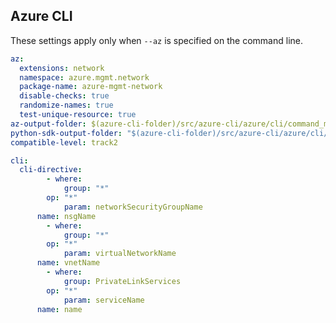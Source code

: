 

## Azure CLI

These settings apply only when `--az` is specified on the command line.

``` yaml $(az) && $(target-mode) == "core"
az:
  extensions: network
  namespace: azure.mgmt.network
  package-name: azure-mgmt-network
  disable-checks: true
  randomize-names: true
  test-unique-resource: true
az-output-folder: $(azure-cli-folder)/src/azure-cli/azure/cli/command_modules/network
python-sdk-output-folder: "$(azure-cli-folder)/src/azure-cli/azure/cli/command_modules/network/vendored_sdks/network"
compatible-level: track2

cli:
  cli-directive:
		- where:
		    group: "*"
        op: "*"
		    param: networkSecurityGroupName
      name: nsgName
		- where:
		    group: "*"
        op: "*"
		    param: virtualNetworkName
      name: vnetName
		- where:
		    group: PrivateLinkServices
        op: "*"
		    param: serviceName
      name: name
```
